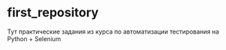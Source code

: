 # first_repository
Тут практические задания из курса по автоматизации тестирования на Python + Selenium
